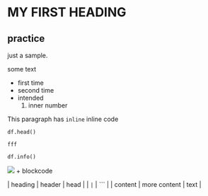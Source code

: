 # MY FIRST HEADING
## practice

just a sample.

some text

+ first time
+ second time
 + intended
    1. inner number
    
This paragraph has `inline` inline code
```
df.head()

fff
```
```
df.info()
```
<img src="images/regression.png">
+ blockcode

| heading | header | head |
| ``` | ``` | ``` |
| content | more content | text |
